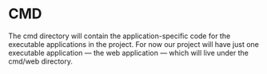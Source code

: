 # CMD 

The cmd directory will contain the application-specific code for the executable
applications in the project. For now our project will have just one executable application
— the web application — which will live under the cmd/web directory.